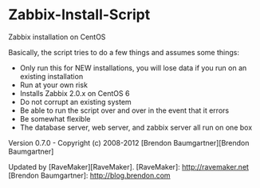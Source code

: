 Zabbix-Install-Script
=====================

Zabbix installation on CentOS

Basically, the script tries to do a few things and assumes some things:
- Only run this for NEW installations, you will lose data if you run on an existing installation
- Run at your own risk
- Installs Zabbix 2.0.x on CentOS 6
- Do not corrupt an existing system
- Be able to run the script over and over in the event that it errors
- Be somewhat flexible
- The database server, web server, and zabbix server all run on one box

Version 0.7.0 - Copyright (c) 2008-2012 [Brendon Baumgartner][Brendon Baumgartner]

Updated by [RaveMaker][RaveMaker].
[RaveMaker]: http://ravemaker.net
[Brendon Baumgartner]: http://blog.brendon.com